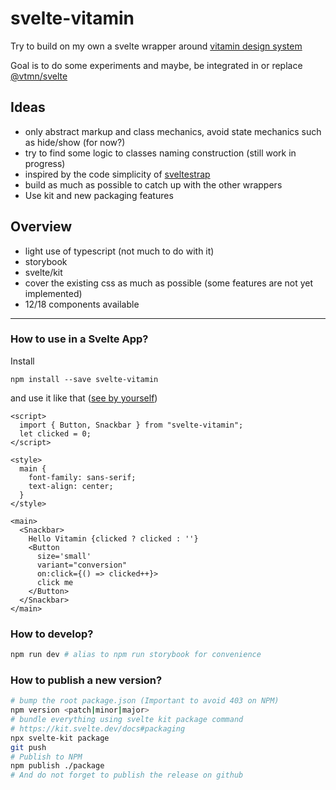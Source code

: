 # svelte-vitamin

Try to build on my own a svelte wrapper around [vitamin design system](https://www.decathlon.design/)

Goal is to do some experiments and maybe, be integrated in or replace [@vtmn/svelte](https://www.decathlon.design/726f8c765/p/41193f-ui-libraries/t/23bddb)

## Ideas

- only abstract markup and class mechanics, avoid state mechanics such as hide/show (for now?)
- try to find some logic to classes naming construction (still work in progress)
- inspired by the code simplicity of [sveltestrap](https://github.com/bestguy/sveltestrap)
- build as much as possible to catch up with the other wrappers
- Use kit and new packaging features

## Overview

- light use of typescript (not much to do with it)
- storybook
- svelte/kit
- cover the existing css as much as possible (some features are not yet implemented)
- 12/18 components available

---

### How to use in a Svelte App?

Install

```shell
npm install --save svelte-vitamin
```

and use it like that ([see by yourself](https://codesandbox.io/s/rough-silence-lf8i3?file=/App.svelte))

```sveltehtml
<script>
  import { Button, Snackbar } from "svelte-vitamin";
  let clicked = 0;
</script>

<style>
  main {
    font-family: sans-serif;
    text-align: center;
  }
</style>

<main>
  <Snackbar>
    Hello Vitamin {clicked ? clicked : ''}
    <Button
      size='small'
      variant="conversion"
      on:click={() => clicked++}>
      click me
    </Button>
  </Snackbar>
</main>
```

### How to develop?

```sh
npm run dev # alias to npm run storybook for convenience
```

### How to publish a new version?

```sh
# bump the root package.json (Important to avoid 403 on NPM)
npm version <patch|minor|major>
# bundle everything using svelte kit package command
# https://kit.svelte.dev/docs#packaging
npx svelte-kit package
git push
# Publish to NPM
npm publish ./package
# And do not forget to publish the release on github
```
